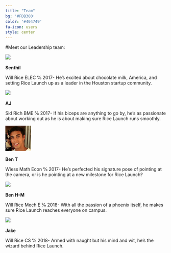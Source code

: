 ```yaml
---
title: "Team"
bg: '#FDB300'
color: '#404749'
fa-icon: users
style: center
---
```


#Meet our Leadership team:


<div id="leader">
    <div id='lader-pad'></div>
    <div id="leader-container">
        <div id="leader-photo" >
            <img class="img-circle" src="https://media.licdn.com/mpr/mpr/shrinknp_400_400/p/3/005/0ad/154/30ea704.jpg" width="80px">
        </div>
        <div id="leader-text">
            <p class="name"><strong>Senthil</strong></p>
            <p>Will Rice ELEC ℅ 2017- He’s excited about chocolate milk, America, and setting Rice Launch up as a leader in the Houston startup community.</p>
        </div>
    </div>
    <div></div>
</div>    

<div id="leader">
    <div id='lader-pad'></div>
    <div id="leader-container">
        <div id="leader-photo" >
            <img class="img-circle" src="https://media.licdn.com/mpr/mpr/shrinknp_400_400/AAEAAQAAAAAAAAM8AAAAJDZjN2ViZjcyLTU3MWUtNDc2OC1hYTZiLWI3YjM0NWM4MWIxNA.jpg" width="80px">
        </div>
        <div id="leader-text">
            <p class="name"><strong>AJ</strong></p>
            <p>Sid Rich BME ℅ 2017- If his biceps are anything to go by, he’s as passionate about working out as he is about making sure Rice Launch runs smoothly.</p>
        </div>
    </div>
    <div></div>
</div> 

<div id="leader">
    <div id='lader-pad'></div>
    <div id="leader-container">
        <div id="leader-photo" >
            <img class="img-circle" src="/images/benphoto.jpg" width="80px">
        </div>
        <div id="leader-text">
            <p class="name"><strong>Ben T</strong></p>
            <p>Wiess Math Econ ℅ 2017- He’s perfected his signature pose of pointing at the camera, or is he pointing at a new milestone for Rice Launch?</p>
        </div>
    </div>
    <div></div>
</div> 

<div id="leader">
    <div id='lader-pad'></div>
    <div id="leader-container">
        <div id="leader-photo" >
            <img class="img-circle" src="https://media.licdn.com/mpr/mpr/shrinknp_400_400/AAEAAQAAAAAAAAAmAAAAJGNmYzdiMjFkLTMyY2ItNDU2NS04NGEwLTMzM2Y4NjQ1MWNmMg.jpg" width="80px">
        </div>
        <div id="leader-text">
            <p class="name"><strong>Ben H-M</strong></p>
            <p>Will Rice Mech E ℅ 2018- With all the passion of a phoenix itself, he makes sure Rice Launch reaches everyone on campus.</p>
        </div>
    </div>
    <div></div>
</div> 

<div id="leader">
    <div id='lader-pad'></div>
    <div id="leader-container">
        <div id="leader-photo" >
            <img class="img-circle" src="https://media.licdn.com/mpr/mpr/shrinknp_400_400/p/8/005/092/318/3f8d2f1.jpg" width="80px">
        </div>
        <div id="leader-text">
            <p class="name"><strong>Jake</strong></p>
            <p>Will Rice CS ℅ 2018- Armed with naught but his mind and wit, he’s the wizard behind Rice Launch.</p>
        </div>
    </div>
    <div></div>
</div> 


